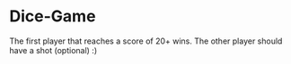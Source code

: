 # Dice-Game
The first player that reaches a score of 20+ wins. The other player should have a shot (optional) :)

